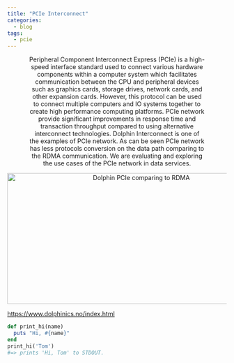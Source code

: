 ```yaml
---
title: "PCIe Interconnect"
categories:
  - blog
tags:
  - pcie
---
```


<p align="center" style="font-size: 14px; width: 80%; margin: auto;">
Peripheral Component Interconnect Express (PCIe) is a high-speed interface standard used to connect various hardware components within a computer system which facilitates communication between the CPU and peripheral devices such as graphics cards, storage drives, network cards, and other expansion cards. However, this protocol  can be used to connect multiple computers and IO systems together to create high performance computing platforms. PCIe network provide significant improvements in response time and transaction throughput compared to using alternative interconnect technologies. Dolphin Interconnect is one of the examples of PCIe network. As can be seen PCIe network has less protocols conversion on the data path comparing to the RDMA communication. We are evaluating and exploring the use cases of the PCIe network in data services.
</p>

<p align="center">
  <img src="/assets/images/pcie.pngg" alt="Dolphin PCIe comparing to RDMA"  width="600" height="300" />
</p>

https://www.dolphinics.no/index.html

```ruby
def print_hi(name)
  puts "Hi, #{name}"
end
print_hi('Tom')
#=> prints 'Hi, Tom' to STDOUT.
```

